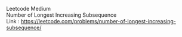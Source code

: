Leetcode Medium 
</br>
Number of Longest Increasing Subsequence
</br>
Link : https://leetcode.com/problems/number-of-longest-increasing-subsequence/
